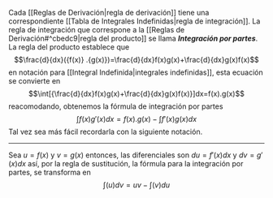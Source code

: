 Cada [[Reglas de Derivación|regla de derivación]] tiene una correspondiente [[Tabla de Integrales Indefinidas|regla de integración]]. La regla de integración que correspone a la [[Reglas de Derivación#^cbedc9|regla del producto]] se llama ***Integración por partes***.
La regla del producto establece que $$\frac{d}{dx}({f(x)}
	.{g(x)})=\frac{d}{dx}f(x)g(x)+\frac{d}{dx}g(x)f(x)$$
en notación para [[Integral Indefinida|integrales indefinidas]], esta ecuación se convierte en $$\int[{\frac{d}{dx}f(x)g(x)+\frac{d}{dx}g(x)f(x)}]dx=f(x).g(x)$$
reacomodando, obtenemos la fórmula de integración por partes $$\int{f(x)g'(x)}dx=f(x).g(x)-\int{f'(x)g(x)}dx$$Tal vez sea más fácil recordarla con la siguiente notación.
***
Sea $u=f(x)$ y $v=g(x)$ entonces, las diferenciales son $du=f'(x)dx$ y $dv=g'(x)dx$ así, por la regla de sustitución, la fórmula para la integración por partes, se transforma en $$\int{(u)dv}=uv-\int{(v)du}$$